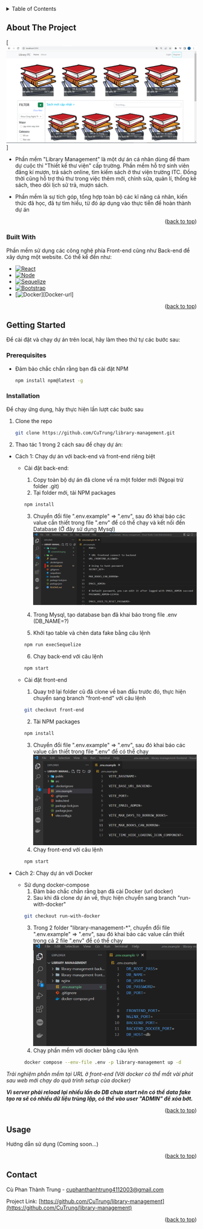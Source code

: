<!-- Improved compatibility of back to top link: See: https://github.com/othneildrew/Best-README-Template/pull/73 -->
<a name="readme-top"></a>

<!-- TABLE OF CONTENTS -->
<details>
  <summary>Table of Contents</summary>
  <ol>
    <li>
      <a href="#about-the-project">About The Project</a>
      <ul>
        <li><a href="#built-with">Built With</a></li>
      </ul>
    </li>
    <li>
      <a href="#getting-started">Getting Started</a>
      <ul>
        <li><a href="#prerequisites">Prerequisites</a></li>
        <li><a href="#installation">Installation</a></li>
      </ul>
    </li>
    <li><a href="#usage">Usage</a></li>
    <li><a href="#contact">Contact</a></li>
  </ol>
</details>



<!-- ABOUT THE PROJECT -->
## About The Project

[![Library Management][product-screenshot]]

- Phần mềm "Library Management" là một dự án cá nhân dùng để tham dự cuộc thi "Thiết kế thư viện" cấp trường. Phần mềm hỗ trợ sinh viên đăng kí mượn, trả sách online, tìm kiếm sách ở thư viện trường ITC. Đồng thời cũng hỗ trợ thủ thư trong việc thêm mới, chỉnh sửa, quản lí, thống kê sách, theo dõi lịch sử trả, mượn sách.

- Phần mềm là sự tích góp, tổng hợp toàn bộ các kĩ năng cá nhân, kiến thức đã học, đã tự tìm hiểu, từ đó áp dụng vào thực tiễn để hoàn thành dự án 


<p align="right">(<a href="#readme-top">back to top</a>)</p>



### Built With

Phần mềm sử dụng các công nghệ phía Front-end cũng như Back-end để xây dựng một website. Có thể kể đến như:

* [![React][React.js]][React-url]
* [![Node][Node.js]][Node-url]
* [![Sequelize][Sequelize.js]][Sequelize-url]
* [![Bootstrap][Bootstrap.com]][Bootstrap-url]
* [![Docker][Docker.com]][Docker-url]

<p align="right">(<a href="#readme-top">back to top</a>)</p>


<!-- GETTING STARTED -->
## Getting Started

Để cài đặt và chạy dự án trên local, hãy làm theo thứ tự các bước sau: 

### Prerequisites

* Đảm bảo chắc chắn rằng bạn đã cài đặt NPM
  ```sh
  npm install npm@latest -g
  ```

### Installation

Để chạy ứng dụng, hãy thực hiện lần lượt các bước sau

1. Clone the repo
   ```sh
   git clone https://github.com/CuTrung/library-management.git
   ```
2. Thao tác 1 trong 2 cách sau để chạy dự án:
  - Cách 1: Chạy dự án với back-end và front-end riêng biệt
    * Cài đặt back-end: 
      1. Copy toàn bộ dự án đã clone về ra một folder mới (Ngoại trừ folder .git)
      2. Tại folder mới, tải NPM packages
        ```sh
        npm install
        ```

      3. Chuyển đổi file ".env.example" => ".env", sau đó khai báo các value cần thiết trong file ".env" để có thể chạy và kết nối đến Database (Ở đây sử dụng Mysql) 
        ![env-example-backend]

      4. Trong Mysql, tạo database bạn đã khai báo trong file .env (DB_NAME=?)
        
      5. Khởi tạo table và chèn data fake bằng câu lệnh
        ```sh
        npm run execSequelize
        ```
      6. Chạy back-end với câu lệnh
        ```sh
        npm start
        ```
    * Cài đặt front-end
      1. Quay trở lại folder cũ đã clone về ban đầu trước đó, thực hiện chuyển sang branch "front-end" với câu lệnh
        ```sh
        git checkout front-end
        ```      
      2. Tải NPM packages
        ```sh
        npm install
        ```
      3. Chuyển đổi file ".env.example" => ".env", sau đó khai báo các value cần thiết trong file ".env" để có thể chạy
        ![env-example-frontend]
      4. Chạy front-end với câu lệnh 
        ```sh
        npm start
        ```

  - Cách 2: Chạy dự án với Docker
    * Sử dụng docker-compose
      1. Đảm bảo chắc chắn rằng bạn đã cài Docker (url docker)
      2. Sau khi đã clone dự án về, thực hiện chuyển sang branch "run-with-docker"
        ```sh
        git checkout run-with-docker
        ```
      3. Trong 2 folder "library-management-*", chuyển đổi file ".env.example" => ".env", sau đó khai báo các value cần thiết trong cả 2 file ".env" để có thể chạy
        ![env-example-docker]
      4. Chạy phần mềm với docker bằng câu lệnh
        ```sh
        docker compose --env-file .env -p library-management up -d
        ```

*Trải nghiệm phần mềm tại URL ở front-end (Với docker có thể mất vài phút sau web mới chạy do quá trình setup của docker)*

***Vì server phải reload lại nhiều lần do DB chưa start nên có thể data fake tạo ra sẽ có nhiều dữ liệu trùng lặp, có thể vào user "ADMIN" để xóa bớt.***

<p align="right">(<a href="#readme-top">back to top</a>)</p>


<!-- USAGE EXAMPLES -->
## Usage

Hướng dẫn sử dụng (Coming soon...)

<p align="right">(<a href="#readme-top">back to top</a>)</p>



<!-- CONTACT -->
## Contact

Cù Phan Thành Trung - cuphanthanhtrung4112003@gmail.com

Project Link: [https://github.com/CuTrung/library-management](https://github.com/CuTrung/library-management)

<p align="right">(<a href="#readme-top">back to top</a>)</p>




<!-- MARKDOWN LINKS & IMAGES -->
<!-- https://www.markdownguide.org/basic-syntax/#reference-style-links -->
[product-screenshot]: images/screenshot.png
[env-example-backend]: images/envExampleBackend.png
[env-example-frontend]: images/envExampleFrontend.png
[env-example-docker]: images/envExampleDocker.png
[React.js]: https://img.shields.io/badge/React-20232A?style=for-the-badge&logo=react&logoColor=61DAFB&color=2e147e
[React-url]: https://reactjs.org/
[Node.js]: https://img.shields.io/badge/Node-20232A?style=for-the-badge&logo=nodedotjs&logoColor=#88c24a
[Node-url]: https://nodejs.org/
[Sequelize.js]: https://img.shields.io/badge/Sequelize-20232A?style=for-the-badge&logo=sequelize&color=5f6368
[Sequelize-url]: https://sequelize.org/
[Docker.js]: https://img.shields.io/badge/Docker-20232A?style=for-the-badge&logo=docker&color=788991
[Docker.com]: https://docker.com
[Bootstrap.com]: https://img.shields.io/badge/Bootstrap-563D7C?style=for-the-badge&logo=bootstrap&logoColor=white
[Bootstrap-url]: https://getbootstrap.com


